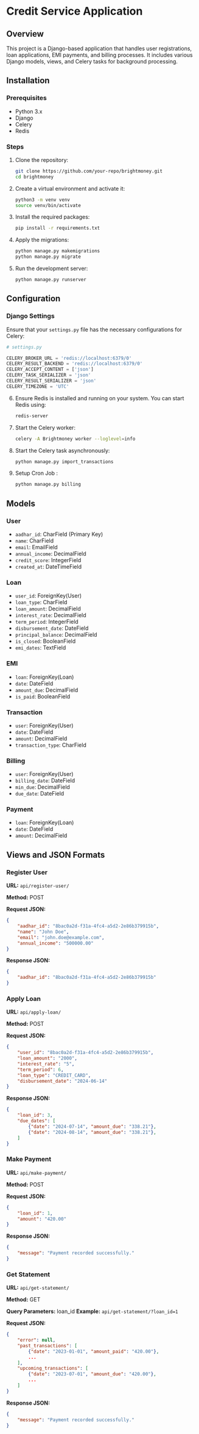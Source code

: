 # Credit Service Application

## Overview
This project is a Django-based application that handles user registrations, loan applications, EMI payments, and billing processes. It includes various Django models, views, and Celery tasks for background processing.

## Installation

### Prerequisites
- Python 3.x
- Django
- Celery
- Redis

### Steps
1. Clone the repository:
    ```bash
    git clone https://github.com/your-repo/brightmoney.git
    cd brightmoney
    ```

2. Create a virtual environment and activate it:
    ```bash
    python3 -m venv venv
    source venv/bin/activate
    ```

3. Install the required packages:
    ```bash
    pip install -r requirements.txt
    ```

4. Apply the migrations:
    ```bash
    python manage.py makemigrations
    python manage.py migrate
    ```

5. Run the development server:
    ```bash
    python manage.py runserver
    ```

## Configuration

### Django Settings

Ensure that your `settings.py` file has the necessary configurations for Celery:

```python
# settings.py

CELERY_BROKER_URL = 'redis://localhost:6379/0'
CELERY_RESULT_BACKEND = 'redis://localhost:6379/0'
CELERY_ACCEPT_CONTENT = ['json']
CELERY_TASK_SERIALIZER = 'json'
CELERY_RESULT_SERIALIZER = 'json'
CELERY_TIMEZONE = 'UTC'
```

6. Ensure Redis is installed and running on your system. You can start Redis using:
    ```bash
    redis-server
    ```

7. Start the Celery worker:
    ```bash
    celery -A Brightmoney worker --loglevel=info
    ```

8. Start the Celery task asynchronously:
    ```bash
    python manage.py import_transactions
    ```

9. Setup Cron Job  :
    ```bash
    python manage.py billing
    ```


## Models

### User
- `aadhar_id`: CharField (Primary Key)
- `name`: CharField
- `email`: EmailField
- `annual_income`: DecimalField
- `credit_score`: IntegerField
- `created_at`: DateTimeField

### Loan
- `user_id`: ForeignKey(User)
- `loan_type`: CharField
- `loan_amount`: DecimalField
- `interest_rate`: DecimalField
- `term_period`: IntegerField
- `disbursement_date`: DateField
- `principal_balance`: DecimalField
- `is_closed`: BooleanField
- `emi_dates`: TextField

### EMI
- `loan`: ForeignKey(Loan)
- `date`: DateField
- `amount_due`: DecimalField
- `is_paid`: BooleanField

### Transaction
- `user`: ForeignKey(User)
- `date`: DateField
- `amount`: DecimalField
- `transaction_type`: CharField

### Billing
- `user`: ForeignKey(User)
- `billing_date`: DateField
- `min_due`: DecimalField
- `due_date`: DateField

### Payment
- `loan`: ForeignKey(Loan)
- `date`: DateField
- `amount`: DecimalField

## Views and JSON Formats

### Register User
**URL:** `api/register-user/`

**Method:** POST

**Request JSON:**
```json
{
    "aadhar_id": "8bac0a2d-f31a-4fc4-a5d2-2e86b379915b",
    "name": "John Doe",
    "email": "john.doe@example.com",
    "annual_income": "500000.00"
}
```

**Response JSON:**
```json
{
    "aadhar_id": "8bac0a2d-f31a-4fc4-a5d2-2e86b379915b"
}
```

### Apply Loan
**URL:** `api/apply-loan/`

**Method:** POST

**Request JSON:**
```json
{
    "user_id": "8bac0a2d-f31a-4fc4-a5d2-2e86b379915b",
    "loan_amount": "2000",
    "interest_rate": "5",
    "term_period": 6,
    "loan_type": "CREDIT_CARD",
    "disbursement_date": "2024-06-14"
}

```

**Response JSON:**
```json
{
    "loan_id": 3,
    "due_dates": [
        {"date": "2024-07-14", "amount_due": "338.21"},
        {"date": "2024-08-14", "amount_due": "338.21"},
    ]
}
```

### Make Payment
**URL:** `api/make-payment/`

**Method:** POST

**Request JSON:**
```json
{
    "loan_id": 1,
    "amount": "420.00"
}
```

**Response JSON:**
```json
{
    "message": "Payment recorded successfully."
}
```

### Get Statement
**URL:** `api/get-statement/`

**Method:** GET

**Query Parameters:** loan_id
**Example:** `api/get-statement/?loan_id=1`

**Request JSON:**
```json
{
    "error": null,
    "past_transactions": [
        {"date": "2023-01-01", "amount_paid": "420.00"},
        ...
    ],
    "upcoming_transactions": [
        {"date": "2023-07-01", "amount_due": "420.00"},
        ...
    ]
}
```

**Response JSON:**
```json
{
    "message": "Payment recorded successfully."
}
```
